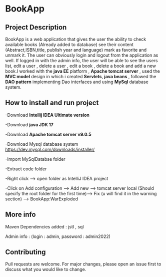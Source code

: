 # BookApp
## Project Description 

  BookApp is a web application that gives the user the ability to check available books (Already added to database) see their content (Abstract,ISBN,title,
  publish year and language) mark as favorite and unmark it. The user can obviously login and logout from the application as well. If logged in with the admin info,
  the user will be able to see the users list, edit a user , delete a user , edit a book , delete a book and add a new book.I worked with the **java EE** platform ,
  **Apache tomcat server** , used the **MVC model** design in which i created **Servlets**, **java beans** , followed the 
  **DAO pattern** implementing Dao interfaces and using **MySql** database system.
  
## How to install and run project 
  
  -Download **Intellij IDEA Ultimate version**
  
  -Download **java JDK 17**
  
  -Download **Apache tomcat server v9.0.5** 
  
  -Download Mysql database system https://dev.mysql.com/downloads/installer/ 
  
  -Import MySqlDatabse folder
  
  -Extract code folder 
  
  -Right click --> open folder as IntelliJ IDEA project
  
  -Click on Add configuration --> Add new --> tomcat server local (Should specify the root folder for the first time)--> Fix (u will find it in the warning section) 
  --> BookApp:WarExploded
  
## More info
  
  Maven Dependencies added : jstl , sql
  
  Admin info : (login : admin, password : admin2022) 
  
## Contributing
  Pull requests are welcome. For major changes, please open an issue first to discuss what you would like to change.

  
  
  
